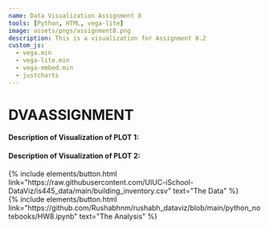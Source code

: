 ```yaml
---
name: Data Visualization Assignment 8
tools: [Python, HTML, vega-lite]
image: assets/pngs/assignment8.png
description: This is a visualization for Assignment 8.2 
custom_js:
  - vega.min
  - vega-lite.min
  - vega-embed.min
  - justcharts
---
```


# DVAASSIGNMENT 


<vegachart schema-url="{{ site.baseurl }}/assets/json/plot1.json" style="width: 100%"></vegachart>






#### Description of Visualization of PLOT 1:
<write up>


<vegachart schema-url="{{ site.baseurl }}/assets/json/plot2.json" style="width: 100%"></vegachart>


#### Description of Visualization of PLOT 2:
<write up>
  
<div class="left">
{% include elements/button.html link="https://raw.githubusercontent.com/UIUC-iSchool-DataViz/is445_data/main/building_inventory.csv" text="The Data" %}
</div>

<div class="right">
{% include elements/button.html link="https://github.com/Rushabhnm/rushabh_dataviz/blob/main/python_notebooks/HW8.ipynb" text="The Analysis" %}
</div>
